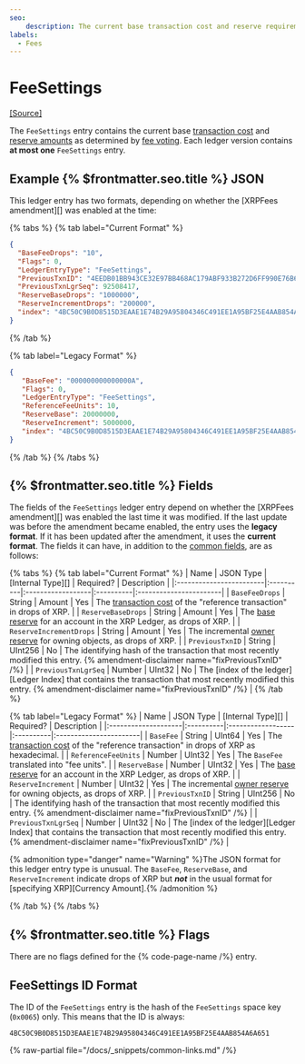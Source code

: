```yaml
---
seo:
    description: The current base transaction cost and reserve requirements.
labels:
  - Fees
---
```

# FeeSettings
[[Source]](https://github.com/XRPLF/rippled/blob/f64cf9187affd69650907d0d92e097eb29693945/include/xrpl/protocol/detail/ledger_entries.macro#L297-L309 "Source")

The `FeeSettings` entry contains the current base [transaction cost](../../../../concepts/transactions/transaction-cost.md) and [reserve amounts](../../../../concepts/accounts/reserves.md) as determined by [fee voting](../../../../concepts/consensus-protocol/fee-voting.md). Each ledger version contains **at most one** `FeeSettings` entry.

## Example {% $frontmatter.seo.title %} JSON

This ledger entry has two formats, depending on whether the [XRPFees amendment][] was enabled at the time:

{% tabs %}
{% tab label="Current Format" %}
```json
{
  "BaseFeeDrops": "10",
  "Flags": 0,
  "LedgerEntryType": "FeeSettings",
  "PreviousTxnID": "4EEDB01BB943CE32E97BB468AC179ABF933B272D6FF990E76B6721FB48E069FC",
  "PreviousTxnLgrSeq": 92508417,
  "ReserveBaseDrops": "1000000",
  "ReserveIncrementDrops": "200000",
  "index": "4BC50C9B0D8515D3EAAE1E74B29A95804346C491EE1A95BF25E4AAB854A6A651"
}
```
{% /tab %}

{% tab label="Legacy Format" %}
```json
{
   "BaseFee": "000000000000000A",
   "Flags": 0,
   "LedgerEntryType": "FeeSettings",
   "ReferenceFeeUnits": 10,
   "ReserveBase": 20000000,
   "ReserveIncrement": 5000000,
   "index": "4BC50C9B0D8515D3EAAE1E74B29A95804346C491EE1A95BF25E4AAB854A6A651"
}
```
{% /tab %}
{% /tabs %}

## {% $frontmatter.seo.title %} Fields

The fields of the `FeeSettings` ledger entry depend on whether the [XRPFees amendment][] was enabled the last time it was modified. If the last update was before the amendment became enabled, the entry uses the **legacy format**. If it has been updated after the amendment, it uses the **current format**. The fields it can have, in addition to the [common fields](../common-fields.md), are as follows:

{% tabs %}
{% tab label="Current Format" %}
| Name                    | JSON Type | [Internal Type][] | Required? | Description            |
|:------------------------|:----------|:------------------|:----------|:-----------------------|
| `BaseFeeDrops`          | String    | Amount            | Yes       | The [transaction cost](../../../../concepts/transactions/transaction-cost.md) of the "reference transaction" in drops of XRP. |
| `ReserveBaseDrops`      | String    | Amount            | Yes       | The [base reserve](../../../../concepts/accounts/reserves.md#base-reserve-and-owner-reserve) for an account in the XRP Ledger, as drops of XRP. |
| `ReserveIncrementDrops` | String    | Amount            | Yes       | The incremental [owner reserve](../../../../concepts/accounts/reserves.md#base-reserve-and-owner-reserve) for owning objects, as drops of XRP. |
| `PreviousTxnID`         | String    | UInt256           | No        | The identifying hash of the transaction that most recently modified this entry. {% amendment-disclaimer name="fixPreviousTxnID" /%} |
| `PreviousTxnLgrSeq`     | Number    | UInt32            | No        | The [index of the ledger][Ledger Index] that contains the transaction that most recently modified this entry. {% amendment-disclaimer name="fixPreviousTxnID" /%} |
{% /tab %}

{% tab label="Legacy Format" %}
| Name                | JSON Type | [Internal Type][] | Required? | Description            |
|:--------------------|:----------|:------------------|:----------|:-----------------------|
| `BaseFee`           | String    | UInt64            | Yes       | The [transaction cost](../../../../concepts/transactions/transaction-cost.md) of the "reference transaction" in drops of XRP as hexadecimal. |
| `ReferenceFeeUnits` | Number    | UInt32            | Yes       | The `BaseFee` translated into "fee units". |
| `ReserveBase`       | Number    | UInt32            | Yes       | The [base reserve](../../../../concepts/accounts/reserves.md#base-reserve-and-owner-reserve) for an account in the XRP Ledger, as drops of XRP. |
| `ReserveIncrement`  | Number    | UInt32            | Yes       | The incremental [owner reserve](../../../../concepts/accounts/reserves.md#base-reserve-and-owner-reserve) for owning objects, as drops of XRP. |
| `PreviousTxnID`     | String    | UInt256           | No        | The identifying hash of the transaction that most recently modified this entry. {% amendment-disclaimer name="fixPreviousTxnID" /%} |
| `PreviousTxnLgrSeq` | Number    | UInt32            | No        | The [index of the ledger][Ledger Index] that contains the transaction that most recently modified this entry. {% amendment-disclaimer name="fixPreviousTxnID" /%} |

{% admonition type="danger" name="Warning" %}The JSON format for this ledger entry type is unusual. The `BaseFee`, `ReserveBase`, and `ReserveIncrement` indicate drops of XRP but ***not*** in the usual format for [specifying XRP][Currency Amount].{% /admonition %}

{% /tab %}
{% /tabs %}


## {% $frontmatter.seo.title %} Flags

There are no flags defined for the {% code-page-name /%} entry.


## FeeSettings ID Format

The ID of the `FeeSettings` entry is the hash of the `FeeSettings` space key (`0x0065`) only. This means that the ID is always:

```
4BC50C9B0D8515D3EAAE1E74B29A95804346C491EE1A95BF25E4AAB854A6A651
```

{% raw-partial file="/docs/_snippets/common-links.md" /%}

